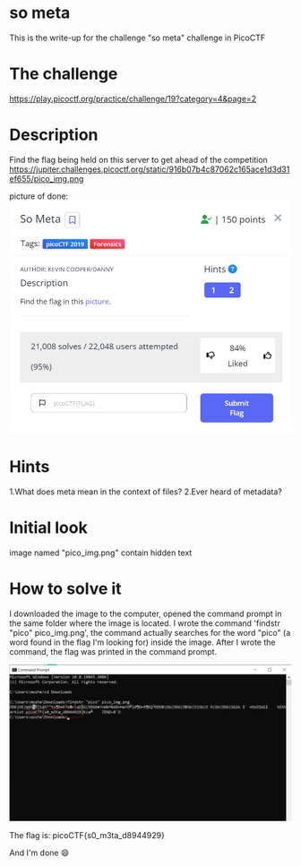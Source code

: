# so meta
This is the write-up for the challenge "so meta" challenge in PicoCTF

# The challenge
https://play.picoctf.org/practice/challenge/19?category=4&page=2

# Description
Find the flag being held on this server to get ahead of the competition https://jupiter.challenges.picoctf.org/static/916b07b4c87062c165ace1d3d31ef655/pico_img.png

picture of done:
![](img/finish.jpg)

# Hints
1.What does meta mean in the context of files? 
2.Ever heard of metadata?

# Initial look
image named "pico_img.png" contain hidden text

# How to solve it
I downloaded the image to the computer, opened the command prompt in the same folder where the image is located.
I wrote the command 'findstr "pico" pico_img.png', the command actually searches for the word "pico"
(a word found in the flag I'm looking for) inside the image.
After I wrote the command, the flag was printed in the command prompt.

![](img/key.png)


The flag is: picoCTF{s0_m3ta_d8944929}

And I'm done  😄
